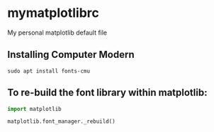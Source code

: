 # mymatplotlibrc
My personal matplotlib default file


## Installing Computer Modern
```
sudo apt install fonts-cmu
```

## To re-build the font library within matplotlib:

```python
import matplotlib

matplotlib.font_manager._rebuild()
```

